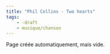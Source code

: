 ```yaml
---
title: "Phil Collins - Two hearts"
tags:
    - -draft
    - musique/chanson
---
```


Page créée automatiquement, mais vide.
